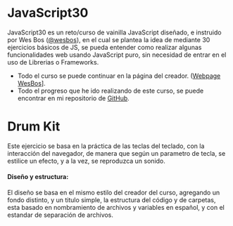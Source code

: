 # JavaScript30

JavaScript30 es un reto/curso de vainilla JavaScript diseñado, e instruido por Wes Bos ([@wesbos](https://github.com/wesbos)), en el cual se plantea la idea de mediante 30 ejercicios básicos de JS, se pueda entender como realizar algunas funcionalidades web usando JavaScript puro, sin necesidad de entrar en el uso de Librerias o Frameworks.

- Todo el curso se puede continuar en la página del creador. ([Webpage WesBos](https://wesbos.com/)].
- Todo el progreso que he ido realizando de este curso, se puede encontrar en mi repositorio de [GitHub](https://github.com/villalbaluis/javascript30).


# Drum Kit

Este ejercicio se basa en la práctica de las teclas del teclado, con la interacción del navegador, de manera que según un parametro de tecla, se estilice un efecto, y a la vez, se reproduzca un sonido.

#### **Diseño y estructura:**

El diseño se basa en el mismo estilo del creador del curso, agregando un fondo distinto, y un titulo simple, la estructura del código y de carpetas, esta basado en nombramiento de archivos y variables en español, y con el estandar de separación de archivos.
